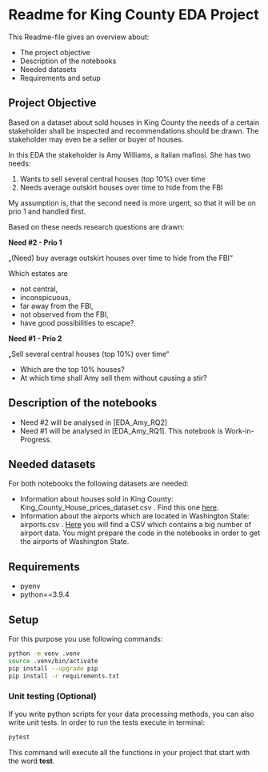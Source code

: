 # Readme for King County EDA Project

This Readme-file gives an overview about:
* The project objective
* Description of the notebooks
* Needed datasets
* Requirements and setup

## Project Objective

Based on a dataset about sold houses in King County the needs of a certain stakeholder shall be inspected and recommendations should be drawn. The stakeholder may even be a seller or buyer of houses.

In this EDA the stakeholder is Amy Williams, a italian mafiosi. She has two needs:

1. Wants to sell several central houses (top 10%) over time
2. Needs average outskirt houses over time to hide from the FBI

My assumption is, that the second need is more urgent, so that it will be on prio 1 and handled first.

Based on these needs research questions are drawn:

**Need #2 - Prio 1**

„(Need) buy average outskirt houses over time to hide from the FBI“

Which estates are
* not central, 
* inconspicuous, 
* far away from the FBI, 
* not observed from the FBI,
* have good possibilities to escape?

**Need #1 - Prio 2**

„Sell several central houses (top 10%) over time“

* Which are the top 10% houses?
* At which time shall Amy sell them without causing a stir? 

## Description of the notebooks

* Need #2 will be analysed in [EDA_Amy_RQ2]
* Need #1 will be analysed in [EDA_Amy_RQ1]. This notebook is Work-in-Progress.

## Needed datasets

For both notebooks the following datasets are needed:
* Information about houses sold in King County: King_County_House_prices_dataset.csv . Find this one [here](https://www.kaggle.com/harlfoxem/housesalesprediction).
* Information about the airports which are located in Washington State: airports.csv . [Here](https://davidmegginson.github.io/ourairports-data/airports.csv) you will find a CSV which contains a big number of airport data. You might prepare the code in the notebooks in order to get the airports of Washington State.


## Requirements

- pyenv
- python==3.9.4

## Setup

For this purpose you use following commands:

```bash
python -m venv .venv
source .venv/bin/activate
pip install --upgrade pip
pip install -r requirements.txt
```

### Unit testing (Optional)

If you write python scripts for your data processing methods, you can also write unit tests. In order to run the tests execute in terminal:

```bash
pytest
```

This command will execute all the functions in your project that start with the word **test**.
